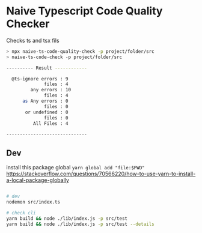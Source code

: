 # Naive Typescript Code Quality Checker

Checks ts and tsx fils

```bash
> npx naive-ts-code-quality-check -p project/folder/src
> naive-ts-code-check -p project/folder/src

---------- Result ------------

  @ts-ignore errors : 9
              files : 4
         any errors : 10
              files : 4
      as Any errors : 0
              files : 0
       or undefined : 0
              files : 0
          All Files : 4

------------------------------
```

## Dev

install this package global
`yarn global add "file:$PWD"`
https://stackoverflow.com/questions/70566220/how-to-use-yarn-to-install-a-local-package-globally

```bash

# dev
nodemon src/index.ts

# check cli
yarn build && node ./lib/index.js -p src/test
yarn build && node ./lib/index.js -p src/test --details
```
